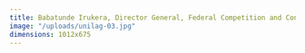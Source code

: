 ```yaml
---
title: Babatunde Irukera, Director General, Federal Competition and Consumer Protection Commission (FCCPC) addressing participants during a workshop on the importance of “Quality” at the University of Lagos.
image: "/uploads/unilag-03.jpg"
dimensions: 1012x675
---
```


